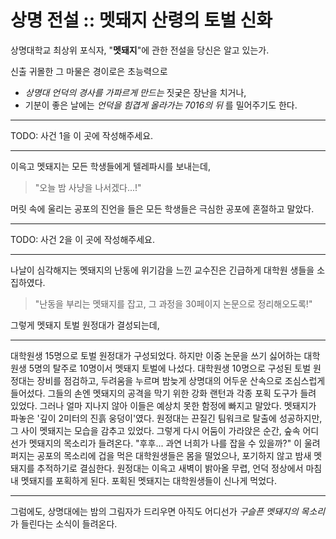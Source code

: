 # 상명 전설 :: 멧돼지 산령의 토벌 신화

상명대학교 최상위 포식자, "**멧돼지**"에 관한 전설을 당신은 알고 있는가.

신출 귀몰한 그 마물은 경이로은 초능력으로
* _상명대 언덕의 경사를 가파르게 만드는_ 짓궂은 장난을 치거나,
* 기분이 좋은 날에는 _언덕을 힘겹게 올라가는 7016의 뒤_ 를 밀어주기도 한다.

---

TODO: 사건 1을 이 곳에 작성해주세요.

---

이윽고 멧돼지는 모든 학생들에게 텔레파시를 보내는데,
> "오늘 밤 사냥을 나서겠다...!"

머릿 속에 울리는 공포의 진언을 들은 모든 학생들은 극심한 공포에 혼절하고 말았다.

---

TODO: 사건 2을 이 곳에 작성해주세요.

---

나날이 심각해지는 멧돼지의 난동에 위기감을 느낀 교수진은 긴급하게 대학원 생들을 소집하였다.

> "난동을 부리는 멧돼지를 잡고, 그 과정을 30페이지 논문으로 정리해오도록!"

그렇게 멧돼지 토벌 원정대가 결성되는데,

---
대학원생 15명으로 토벌 원정대가 구성되었다. 하지만 이중 논문을 쓰기 싫어하는 대학원생 5명의 탈주로 10명이서 멧돼지 토벌에 나섰다. 대학원생 10명으로 구성된 토벌 원정대는 장비를 점검하고, 두려움을 누르며 밤늦게 상명대의 어두운 산속으로 조심스럽게 들어섰다. 그들의 손엔 멧돼지의 공격을 막기 위한 강화 랜턴과 각종 포획 도구가 들려 있었다.  그러나 얼마 지나지 않아 이들은 예상치 못한 함정에 빠지고 말았다. 멧돼지가 파놓은 '깊이 2미터의 진흙 웅덩이'였다. 원정대는 끈질긴 팀워크로 탈출에 성공하지만, 그 사이 멧돼지는 모습을 감추고 있었다. 그렇게 다시 어둠이 가라앉은 순간, 숲속 어디선가 멧돼지의 목소리가 들려온다. "후후... 과연 너희가 나를 잡을 수 있을까?" 이 울려 퍼지는 공포의 목소리에 겁을 먹은 대학원생들은 몸을 떨었으나, 포기하지 않고 밤새 멧돼지를 추적하기로 결심한다. 원정대는 이윽고 새벽이 밝아올 무렵, 언덕 정상에서 마침내 멧돼지를 포획하게 된다. 포획된 멧돼지는 대학원생들이 신나게 먹었다.

---

그럼에도, 상명대에는 밤의 그림자가 드리우면 아직도 어디선가 _구슬픈 멧돼지의 목소리_ 가 들린다는 소식이 들려온다.
